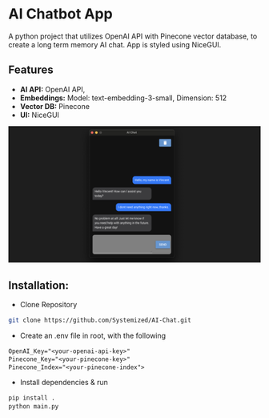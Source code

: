 # AI Chatbot App

A python project that utilizes OpenAI API with Pinecone vector database, to create a long term memory AI chat. App is styled using NiceGUI.

## Features
- **AI API:** OpenAI API, 
- **Embeddings:** Model: text-embedding-3-small, Dimension: 512
- **Vector DB:** Pinecone
- **UI:** NiceGUI

![readme.png](readme.png)

## Installation:

- Clone Repository
```sh
git clone https://github.com/Systemized/AI-Chat.git
```

- Create an .env file in root, with the following
```
OpenAI_Key="<your-openai-api-key>"
Pinecone_Key="<your-pinecone-key>"
Pinecone_Index="<your-pinecone-index">
```

- Install dependencies & run
```sh
pip install .
python main.py
```